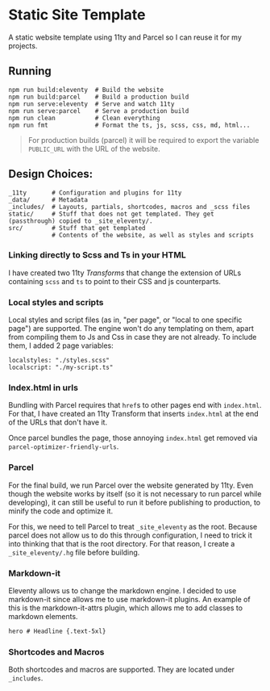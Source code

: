 # Static Site Template

A static website template using 11ty and Parcel so I can reuse it for my projects.

## Running

```
npm run build:eleventy  # Build the website
npm run build:parcel    # Build a production build
npm run serve:eleventy  # Serve and watch 11ty 
npm run serve:parcel    # Serve a production build 
npm run clean           # Clean everything
npm run fmt             # Format the ts, js, scss, css, md, html...
```

> For production builds (parcel) it will be required to export the variable `PUBLIC_URL` with the URL of the website.

## Design Choices:

```
_11ty       # Configuration and plugins for 11ty
_data/      # Metadata
_includes/  # Layouts, partials, shortcodes, macros and _scss files
static/     # Stuff that does not get templated. They get (passthrough) copied to _site_eleventy/.
src/        # Stuff that get templated
            # Contents of the website, as well as styles and scripts
```

### Linking directly to Scss and Ts in your HTML

I have created two 11ty *Transforms* that change the extension of URLs containing `scss` and `ts` to point to their CSS and js counterparts.

### Local styles and scripts

Local styles and script files (as in, "per page", or "local to one specific page") are supported. The engine won't do any templating on them, apart from compiling them to Js and Css in case they are not already. To include them, I added 2 page variables: 
```
localstyles: "./styles.scss"
localscript: "./my-script.ts"
```

### Index.html in urls

Bundling with Parcel requires that `href`s to other pages end with `index.html`. For that, I have created an 11ty Transform that inserts `index.html` at the end of the URLs that don't have it.

Once parcel bundles the page, those annoying `index.html` get removed via `parcel-optimizer-friendly-urls`.

### Parcel

For the final build, we run Parcel over the website generated by 11ty. Even though the website works by itself (so it is not necessary to run parcel while developing), it can still be useful to run it before publishing to production, to minify the code and
optimize it.

For this, we need to tell Parcel to treat `_site_eleventy` as the root. Because
parcel does not allow us to do this through configuration, I need to trick it into thinking that that is the root directory. For that reason, I create a `_site_eleventy/.hg` file before building.

### Markdown-it 

Eleventy allows us to change the markdown engine. I decided to use markdown-it since allows me to use markdown-it plugins. An example of this is the markdown-it-attrs plugin, which allows me to add classes to markdown elements.

```md
hero # Headline {.text-5xl} 
```

### Shortcodes and Macros

Both shortcodes and macros are supported. They are located under `_includes`.
